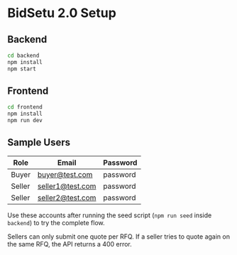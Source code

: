 # BidSetu 2.0 Setup

## Backend
```bash
cd backend
npm install
npm start
```

## Frontend
```bash
cd frontend
npm install
npm run dev
```

## Sample Users
| Role   | Email            | Password |
|--------|------------------|----------|
| Buyer  | buyer@test.com   | password |
| Seller | seller1@test.com | password |
| Seller | seller2@test.com | password |

Use these accounts after running the seed script (`npm run seed` inside `backend`) to try the complete flow.


Sellers can only submit one quote per RFQ. If a seller tries to quote again on the same RFQ, the API returns a 400 error.

